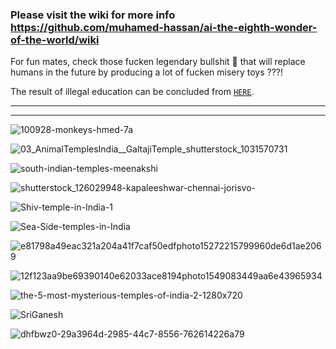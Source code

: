 ### Please visit the wiki for more info https://github.com/muhamed-hassan/ai-the-eighth-wonder-of-the-world/wiki

For fun mates, check those fucken legendary bullshit 💩 that will replace humans in the future by producing a lot of fucken misery toys ???!

The result of illegal education can be concluded from [`HERE`](https://github.com/muhamed-hassan/production_deployment_syndrome/wiki#%D9%85%D8%AA%D9%84%D8%A7%D8%B2%D9%85%D8%A9-%D8%A7%D9%84%D9%85%D8%B9%D8%A7%D8%AF%D9%84%D8%A7%D8%AA-%D9%84%D8%AF%D9%83%D8%A7%D8%AA%D8%B1%D8%A9-%D8%A7%D9%84%D8%AC%D8%A7%D9%85%D8%B9%D8%A9----formulas-syndrome-of-university-professors).

***
***

![100928-monkeys-hmed-7a](https://github.com/muhamed-hassan/ai-the-eighth-wonder-of-the-world/assets/17825804/8c9ac51c-3695-42b0-b4be-ca5c2c6e2d1a)

![03_AnimalTemplesIndia__GaltajiTemple_shutterstock_1031570731](https://github.com/muhamed-hassan/ai-the-eighth-wonder-of-the-world/assets/17825804/7b251b16-2ae7-44b5-8a4a-5a0d8f6942ed)

![south-indian-temples-meenakshi](https://github.com/muhamed-hassan/ai-the-eighth-wonder-of-the-world/assets/17825804/ef0ba4a9-344e-4603-bfbe-e5f6d330d7f6)

![shutterstock_126029948-kapaleeshwar-chennai-jorisvo-](https://github.com/muhamed-hassan/ai-the-eighth-wonder-of-the-world/assets/17825804/e20f7ec1-cb6c-4621-b5c1-e31fae4103f3)

![Shiv-temple-in-India-1](https://github.com/muhamed-hassan/ai-the-eighth-wonder-of-the-world/assets/17825804/44c5c7d2-4755-4f62-80a3-92da1de150e0)

![Sea-Side-temples-in-India](https://github.com/muhamed-hassan/ai-the-eighth-wonder-of-the-world/assets/17825804/aaf8477a-d92b-4ce8-94dc-0027bdc396ef)

![e81798a49eac321a204a41f7caf50edfphoto15272215799960de6d1ae2069](https://github.com/muhamed-hassan/ai-the-eighth-wonder-of-the-world/assets/17825804/591d4a7a-bcc7-4721-89f4-b04125e90ab6)

![12f123aa9be69390140e62033ace8194photo1549083449aa6e43965934](https://github.com/muhamed-hassan/ai-the-eighth-wonder-of-the-world/assets/17825804/2a0f5507-a4d0-461e-a9d4-3ab4c448fe1c)

![the-5-most-mysterious-temples-of-india-2-1280x720](https://github.com/muhamed-hassan/ai-the-eighth-wonder-of-the-world/assets/17825804/571ea468-b85b-425d-8797-f6dfba2a606f)

![SriGanesh](https://github.com/muhamed-hassan/ai-the-eighth-wonder-of-the-world/assets/17825804/6bfa1f84-782f-44e9-b392-ab8f216dea71)

![dhfbwz0-29a3964d-2985-44c7-8556-762614226a79](https://github.com/muhamed-hassan/ai-the-eighth-wonder-of-the-world/assets/17825804/48d99b15-2e96-4ffe-aeec-d5a4cb396d7a)

